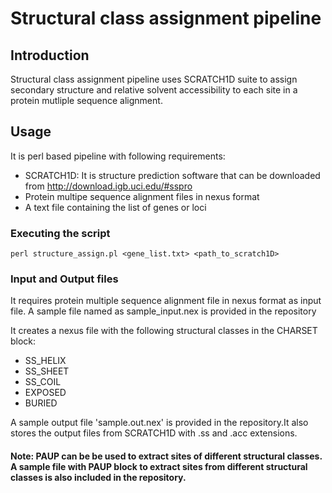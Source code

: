 # Structural class assignment pipeline

## Introduction
Structural class assignment pipeline uses SCRATCH1D suite to assign secondary structure and relative solvent accessibility to each site in a protein mutliple sequence alignment.

## Usage

It is perl based pipeline with following requirements:
- SCRATCH1D: It is structure prediction software that can be downloaded from http://download.igb.uci.edu/#sspro
- Protein multipe sequence alignment files in nexus format
- A text file containing the list of genes or loci 

### Executing the script

`perl structure_assign.pl <gene_list.txt> <path_to_scratch1D>`

### Input and Output files

It requires protein multiple sequence alignment file in nexus format as input file. A sample file named as sample_input.nex is provided in the repository

It creates a nexus file with the following structural classes in the CHARSET block:
- SS_HELIX
- SS_SHEET
- SS_COIL
- EXPOSED
- BURIED

A sample output file 'sample.out.nex' is provided in the repository.It also stores the output files from SCRATCH1D with .ss and .acc extensions.

#### Note: PAUP can be be used to extract sites of different structural classes. A sample file with PAUP block to extract sites from different structural classes is also included in the repository.
